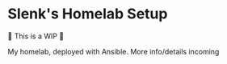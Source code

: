 ﻿# Slenk's Homelab Setup

:construction: This is a WIP :construction:

My homelab, deployed with Ansible. More info/details incoming
